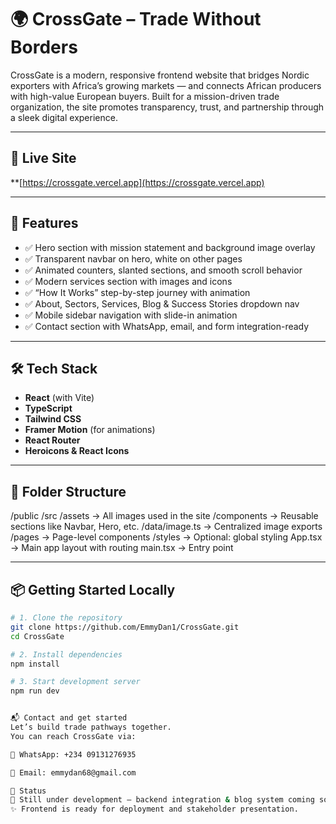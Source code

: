 # 🌍 CrossGate – Trade Without Borders

CrossGate is a modern, responsive frontend website that bridges Nordic exporters with Africa’s growing markets — and connects African producers with high-value European buyers. Built for a mission-driven trade organization, the site promotes transparency, trust, and partnership through a sleek digital experience.

---

## 🔗 Live Site

**[https://crossgate.vercel.app](https://crossgate.vercel.app)

---

## 🚀 Features

- ✅ Hero section with mission statement and background image overlay
- ✅ Transparent navbar on hero, white on other pages
- ✅ Animated counters, slanted sections, and smooth scroll behavior
- ✅ Modern services section with images and icons
- ✅ “How It Works” step-by-step journey with animation
- ✅ About, Sectors, Services, Blog & Success Stories dropdown nav
- ✅ Mobile sidebar navigation with slide-in animation
- ✅ Contact section with WhatsApp, email, and form integration-ready

---

## 🛠 Tech Stack

- **React** (with Vite)
- **TypeScript**
- **Tailwind CSS**
- **Framer Motion** (for animations)
- **React Router**
- **Heroicons & React Icons**

---

## 📁 Folder Structure
/public
/src
/assets → All images used in the site
/components → Reusable sections like Navbar, Hero, etc.
/data/image.ts → Centralized image exports
/pages → Page-level components
/styles → Optional: global styling
App.tsx → Main app layout with routing
main.tsx → Entry point


---

## 📦 Getting Started Locally

```bash
# 1. Clone the repository
git clone https://github.com/EmmyDan1/CrossGate.git
cd CrossGate

# 2. Install dependencies
npm install

# 3. Start development server
npm run dev


📬 Contact and get started
Let’s build trade pathways together.
You can reach CrossGate via:

💬 WhatsApp: +234 09131276935

📧 Email: emmydan68@gmail.com

📌 Status
🧪 Still under development — backend integration & blog system coming soon.
✨ Frontend is ready for deployment and stakeholder presentation.


